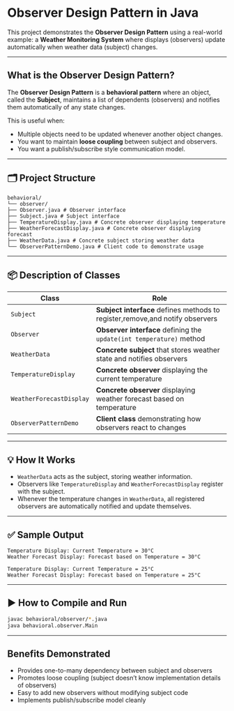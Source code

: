 # Observer Design Pattern in Java

This project demonstrates the **Observer Design Pattern** using a real-world example: a **Weather Monitoring System** where displays (observers) update automatically when weather data (subject) changes.

---

## What is the Observer Design Pattern?

The **Observer Design Pattern** is a **behavioral pattern** where an object, called the **Subject**, maintains a list of dependents (observers) and notifies them automatically of any state changes.  

This is useful when:  
- Multiple objects need to be updated whenever another object changes.  
- You want to maintain **loose coupling** between subject and observers.  
- You want a publish/subscribe style communication model.  

---

## 🗂️ Project Structure

```
behavioral/
└── observer/
├── Observer.java # Observer interface
├── Subject.java # Subject interface
├── TemperatureDisplay.java # Concrete observer displaying temperature
├── WeatherForecastDisplay.java # Concrete observer displaying forecast
├── WeatherData.java # Concrete subject storing weather data
└── ObserverPatternDemo.java # Client code to demonstrate usage
```

---

## 📦 Description of Classes

| Class                     | Role                                                                           |
|----------------------------|----------------------------------------------------------------------         |
| `Subject`                  | **Subject interface** defines methods to register,remove,and notify observers |
| `Observer`                 | **Observer interface** defining the `update(int temperature)` method          |
| `WeatherData`              | **Concrete subject** that stores weather state and notifies observers         |
| `TemperatureDisplay`       | **Concrete observer** displaying the current temperature                      |
| `WeatherForecastDisplay`   | **Concrete observer** displaying weather forecast based on temperature        |
| `ObserverPatternDemo`      | **Client class** demonstrating how observers react to changes                 |

---

## 💡 How It Works

- `WeatherData` acts as the subject, storing weather information.  
- Observers like `TemperatureDisplay` and `WeatherForecastDisplay` register with the subject.  
- Whenever the temperature changes in `WeatherData`, all registered observers are automatically notified and update themselves.  

---

## ✅ Sample Output
```
Temperature Display: Current Temperature = 30°C
Weather Forecast Display: Forecast based on Temperature = 30°C

Temperature Display: Current Temperature = 25°C
Weather Forecast Display: Forecast based on Temperature = 25°C
```

---

## ▶️ How to Compile and Run

```bash
javac behavioral/observer/*.java
java behavioral.observer.Main
```

---

##  Benefits Demonstrated

- Provides one-to-many dependency between subject and observers
- Promotes loose coupling (subject doesn’t know implementation details of observers)
- Easy to add new observers without modifying subject code
- Implements publish/subscribe model cleanly
